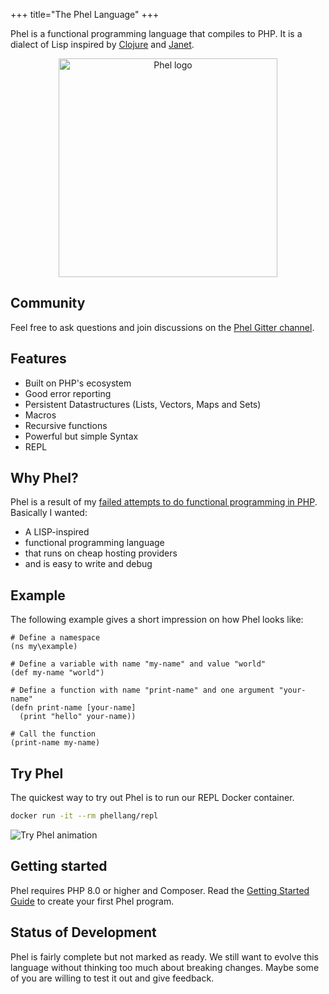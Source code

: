 +++
title="The Phel Language"
+++

Phel is a functional programming language that compiles to PHP. It is a dialect of Lisp inspired by [Clojure](https://clojure.org/) and [Janet](https://janet-lang.org/).

<p align="center">
    <img src="/images/logo_phel.svg" width="350" alt="Phel logo"/>
</p>

## Community

Feel free to ask questions and join discussions on the [Phel Gitter channel](https://gitter.im/phel-lang/community).

## Features

* Built on PHP's ecosystem
* Good error reporting
* Persistent Datastructures (Lists, Vectors, Maps and Sets)
* Macros
* Recursive functions
* Powerful but simple Syntax
* REPL

## Why Phel?

Phel is a result of my [failed attempts to do functional programming in PHP](/blog/2020-06-05-functional-programming-in-php). Basically I wanted:

* A LISP-inspired
* functional programming language
* that runs on cheap hosting providers
* and is easy to write and debug


## Example

The following example gives a short impression on how Phel looks like:

```phel
# Define a namespace
(ns my\example)

# Define a variable with name "my-name" and value "world"
(def my-name "world")

# Define a function with name "print-name" and one argument "your-name"
(defn print-name [your-name]
  (print "hello" your-name))

# Call the function
(print-name my-name)
```

## Try Phel

The quickest way to try out Phel is to run our REPL Docker container.

```bash
docker run -it --rm phellang/repl
```

![Try Phel animation](/try-phel.gif "Try Phel Animation")

## Getting started

Phel requires PHP 8.0 or higher and Composer. Read the [Getting Started Guide](/documentation/getting-started) to create your first Phel program.


## Status of Development

Phel is fairly complete but not marked as ready. We still want to evolve this language without thinking too much about breaking changes. Maybe some of you are willing to test it out and give feedback.
